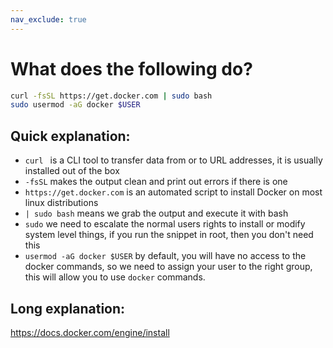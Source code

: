 ```yaml
---
nav_exclude: true
---
```


# What does the following do?

```bash
curl -fsSL https://get.docker.com | sudo bash
sudo usermod -aG docker $USER
```

## Quick explanation:

- `curl ` is a CLI tool to transfer data from or to URL addresses, it is usually installed out of the box
- `-fsSL` makes the output clean and print out errors if there is one
- `https://get.docker.com` is an automated script to install Docker on most linux distributions
- `| sudo bash` means we grab the output and execute it with bash
- `sudo` we need to escalate the normal users rights to install or modify system level things,
  if you run the snippet in root, then you don't need this
- `usermod -aG docker $USER` by default, you will have no access to the docker commands, so we need 
  to assign your user to the right group, this will allow you to use `docker` commands.

## Long explanation:
https://docs.docker.com/engine/install